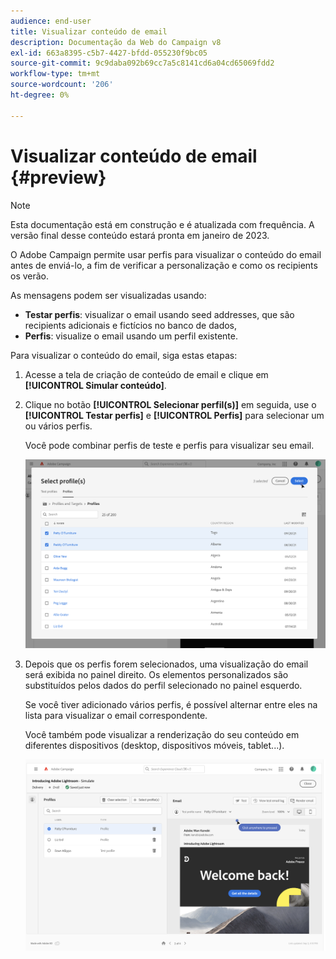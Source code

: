 ```yaml
---
audience: end-user
title: Visualizar conteúdo de email
description: Documentação da Web do Campaign v8
exl-id: 663a8395-c5b7-4427-bfdd-055230f9bc05
source-git-commit: 9c9daba092b69cc7a5c8141cd6a04cd65069fdd2
workflow-type: tm+mt
source-wordcount: '206'
ht-degree: 0%

---
```


# Visualizar conteúdo de email {#preview}

>[!NOTE]
>
>Esta documentação está em construção e é atualizada com frequência. A versão final desse conteúdo estará pronta em janeiro de 2023.

O Adobe Campaign permite usar perfis para visualizar o conteúdo do email antes de enviá-lo, a fim de verificar a personalização e como os recipients os verão.

As mensagens podem ser visualizadas usando:

* **Testar perfis**: visualizar o email usando seed addresses, que são recipients adicionais e fictícios no banco de dados,
* **Perfis**: visualize o email usando um perfil existente.

Para visualizar o conteúdo do email, siga estas etapas:

1. Acesse a tela de criação de conteúdo de email e clique em **[!UICONTROL Simular conteúdo]**.

1. Clique no botão **[!UICONTROL Selecionar perfil(s)]** em seguida, use o **[!UICONTROL Testar perfis]** e **[!UICONTROL Perfis]** para selecionar um ou vários perfis.

   Você pode combinar perfis de teste e perfis para visualizar seu email.

   ![](assets/preview-profile.png)

1. Depois que os perfis forem selecionados, uma visualização do email será exibida no painel direito. Os elementos personalizados são substituídos pelos dados do perfil selecionado no painel esquerdo.

   Se você tiver adicionado vários perfis, é possível alternar entre eles na lista para visualizar o email correspondente.

   Você também pode visualizar a renderização do seu conteúdo em diferentes dispositivos (desktop, dispositivos móveis, tablet...).

   ![](assets/preview.png)

